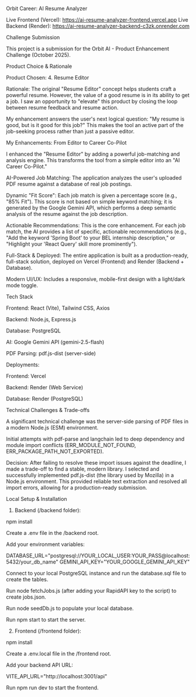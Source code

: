 Orbit Career: AI Resume Analyzer

Live Frontend (Vercel): https://ai-resume-analyzer-frontend.vercel.app
Live Backend (Render): https://ai-resume-analyzer-backend-c3zk.onrender.com

Challenge Submission

This project is a submission for the Orbit AI - Product Enhancement Challenge (October 2025).

Product Choice & Rationale

Product Chosen: 4. Resume Editor

Rationale:
The original "Resume Editor" concept helps students craft a powerful resume. However, the value of a good resume is in its ability to get a job. I saw an opportunity to "elevate" this product by closing the loop between resume feedback and resume action.

My enhancement answers the user's next logical question: "My resume is good, but is it good for this job?" This makes the tool an active part of the job-seeking process rather than just a passive editor.

My Enhancements: From Editor to Career Co-Pilot

I enhanced the "Resume Editor" by adding a powerful job-matching and analysis engine. This transforms the tool from a simple editor into an "AI Career Co-Pilot."

AI-Powered Job Matching: The application analyzes the user's uploaded PDF resume against a database of real job postings.

Dynamic "Fit Score": Each job match is given a percentage score (e.g., "85% Fit"). This score is not based on simple keyword matching; it is generated by the Google Gemini API, which performs a deep semantic analysis of the resume against the job description.

Actionable Recommendations: This is the core enhancement. For each job match, the AI provides a list of specific, actionable recommendations (e.g., "Add the keyword 'Spring Boot' to your BEL internship description," or "Highlight your 'React Query' skill more prominently").

Full-Stack & Deployed: The entire application is built as a production-ready, full-stack solution, deployed on Vercel (Frontend) and Render (Backend + Database).

Modern UI/UX: Includes a responsive, mobile-first design with a light/dark mode toggle.

Tech Stack

Frontend: React (Vite), Tailwind CSS, Axios

Backend: Node.js, Express.js

Database: PostgreSQL

AI: Google Gemini API (gemini-2.5-flash)

PDF Parsing: pdf.js-dist (server-side)

Deployments:

Frontend: Vercel

Backend: Render (Web Service)

Database: Render (PostgreSQL)

Technical Challenges & Trade-offs

A significant technical challenge was the server-side parsing of PDF files in a modern Node.js (ESM) environment.

Initial attempts with pdf-parse and langchain led to deep dependency and module import conflicts (ERR_MODULE_NOT_FOUND, ERR_PACKAGE_PATH_NOT_EXPORTED).

Decision: After failing to resolve these import issues against the deadline, I made a trade-off to find a stable, modern library. I selected and successfully implemented pdf.js-dist (the library used by Mozilla) in a Node.js environment. This provided reliable text extraction and resolved all import errors, allowing for a production-ready submission.

Local Setup & Installation

1. Backend (/backend folder):

npm install

Create a .env file in the /backend root.

Add your environment variables:

DATABASE_URL="postgresql://YOUR_LOCAL_USER:YOUR_PASS@localhost:5432/your_db_name"
GEMINI_API_KEY="YOUR_GOOGLE_GEMINI_API_KEY"


Connect to your local PostgreSQL instance and run the database.sql file to create the tables.

Run node fetchJobs.js (after adding your RapidAPI key to the script) to create jobs.json.

Run node seedDb.js to populate your local database.

Run npm start to start the server.

2. Frontend (/frontend folder):

npm install

Create a .env.local file in the /frontend root.

Add your backend API URL:

VITE_API_URL="http://localhost:3001/api"


Run npm run dev to start the frontend.
